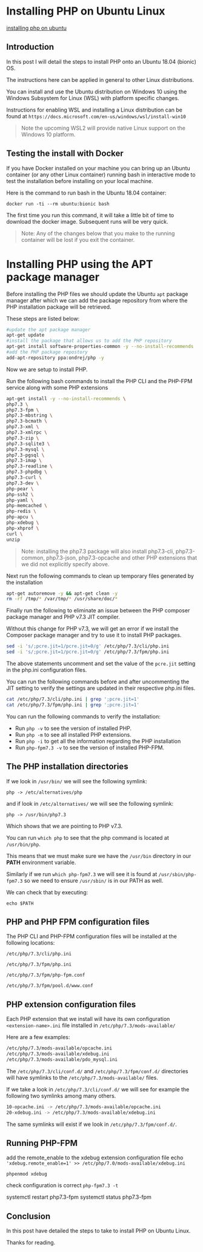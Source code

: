 # Installing PHP on Ubuntu Linux

[installing php on ubuntu](https://aregsar.com/blog/2019/installing-php-on-ubuntu)

## Introduction

In this post I will detail the steps to install PHP onto an Ubuntu 18.04 (bionic) OS.

The instructions here can be applied in general to other Linux distributions.

You can install and use the Ubuntu distribution on Windows 10 using the Windows Subsystem for Linux (WSL) with platform specific changes.

Instructions for enabling WSL and installing a Linux distribution can be found at `https://docs.microsoft.com/en-us/windows/wsl/install-win10`

> Note the upcoming WSL2 will provide native Linux support on the Windows 10 platform.

## Testing the install with Docker

If you have Docker installed on your machine you can bring up an Ubuntu container (or any other Linux container) running bash in interactive mode to test the installation before installing on your local machine.

Here is the command to run bash in the Ubuntu 18.04 container:

`docker run -ti --rm ubuntu:bionic bash`

The first time you run this command, it will take a little bit of time to download the docker image. Subsequent runs will be very quick.

> Note: Any of the changes below that you make to the running container will be lost if you exit the container.

# Installing PHP using the APT package manager

Before installing the PHP files we should update the Ubuntu `apt` package manager after which we can add the package repository from where the PHP installation package will be retrieved.

These steps are listed below:

```bash
#update the apt package manager
apt-get update
#install the package that allows us to add the PHP repository
apt-get install software-properties-common -y --no-install-recommends
#add the PHP package repostory
add-apt-repository ppa:ondrej/php -y
```

Now we are setup to install PHP.

Run the following bash commands to install the PHP CLI and the PHP-FPM service along with some PHP extensions

```bash
apt-get install -y --no-install-recommends \
php7.3 \
php7.3-fpm \
php7.3-mbstring \
php7.3-bcmath \
php7.3-xml \
php7.3-xmlrpc \
php7.3-zip \
php7.3-sqlite3 \
php7.3-mysql \
php7.3-pgsql \
php7.3-imap \
php7.3-readline \
php7.3-phpdbg \
php7.3-curl \
php7.3-dev \
php-pear \
php-ssh2 \
php-yaml \
php-memcached \
php-redis \
php-apcu \
php-xdebug \
php-xhprof \
curl \
unzip
```

> Note: installing the php7.3 package will also install php7.3-cli, php7.3-common, php7.3-json, php7.3-opcache and other PHP extensions that we did not explicitly specify above.

Next run the following commands to clean up temporary files generated by the installation

```bash
apt-get autoremove -y && apt-get clean -y
rm -rf /tmp/* /var/tmp/* /usr/share/doc/*
```

Finally run the following to eliminate an issue between the PHP composer package manager and PHP v7.3 JIT compiler.

Without this change for PHP v7.3, we will get an error if we install the Composer package manager and try to use it to install PHP packages.

```bash
sed -i 's/;pcre.jit=1/pcre.jit=0/g' /etc/php/7.3/cli/php.ini
sed -i 's/;pcre.jit=1/pcre.jit=0/g' /etc/php/7.3/fpm/php.ini
```

The above statements uncomment and set the value of the `pcre.jit` setting in the php.ini configuration files.

You can run the following commands before and after uncommenting the JIT setting to verify the settings are updated in their respective php.ini files.

```bash
cat /etc/php/7.3/cli/php.ini | grep ';pcre.jit=1'
cat /etc/php/7.3/fpm/php.ini | grep ';pcre.jit=1'
```

You can run the following commands to verify the installation:

+ Run `php -v` to see the version of installed PHP.
+ Run `php -m` to see all installed PHP extensions.
+ Run `php -i` to get all the information regarding the PHP installation
+ Run `php-fpm7.3 -v` to see the version of installed PHP-FPM.

## The PHP installation directories

If we look in `/usr/bin/` we will see the following symlink:

`php -> /etc/alternatives/php`

and if look in `/etc/alternatives/` we will see the following symlink:

`php -> /usr/bin/php7.3`

Which shows that we are pointing to PHP v7.3.

You can run `which php` to see that the php command is located at `/usr/bin/php`.

This means that we must make sure we have the `/usr/bin` directory in our __PATH__ environment variable.

Similarly if we run `which php-fpm7.3` we will see it is found at `/usr/sbin/php-fpm7.3` so we need to ensure `/usr/sbin/` is in our PATH as well.

We can check that by executing:

`echo $PATH`

## PHP and PHP FPM configuration files

The PHP CLI and PHP-FPM configuration files will be installed at the following locations:

`/etc/php/7.3/cli/php.ini`

`/etc/php/7.3/fpm/php.ini`

`/etc/php/7.3/fpm/php-fpm.conf`

`/etc/php/7.3/fpm/pool.d/www.conf`

## PHP extension configuration files

Each PHP extension that we install will have its own configuration `<extension-name>.ini` file installed in `/etc/php/7.3/mods-available/`

Here are a few examples:

```bash
/etc/php/7.3/mods-available/opcache.ini
/etc/php/7.3/mods-available/xdebug.ini
/etc/php/7.3/mods-available/pdo_mysql.ini
```

The `/etc/php/7.3/cli/conf.d/` and `/etc/php/7.3/fpm/conf.d/` directories will have symlinks to the `/etc/php/7.3/mods-available/` files.

If we take a look in `/etc/php/7.3/cli/conf.d/` we will see for example the following two symlinks among many others. 

```bash
10-opcache.ini -> /etc/php/7.3/mods-available/opcache.ini
20-xdebug.ini -> /etc/php/7.3/mods-available/xdebug.ini
```

The same symlinks will exist if we look in `/etc/php/7.3/fpm/conf.d/`.

## Running PHP-FPM

add the remote_enable to the xdebug extension configuration file
echo `'xdebug.remote_enable=1' >> /etc/php/7.0/mods-available/xdebug.ini`

`phpenmod xdebug`

check configuration is correct
`php-fpm7.3 -t`

systemctl restart php7.3-fpm
systemctl status php7.3-fpm

## Conclusion

In this post have detailed the steps to take to install PHP on Ubuntu Linux.




Thanks for reading.